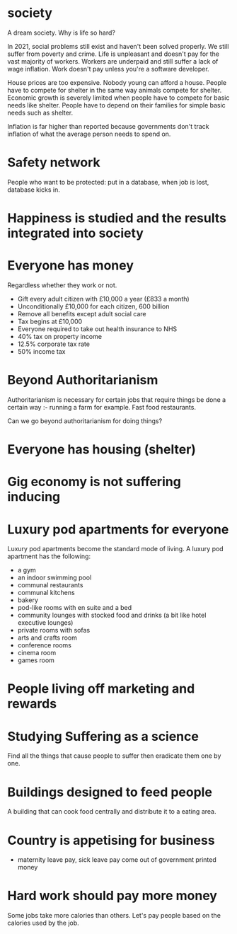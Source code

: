 # society

A dream society. Why is life so hard?

In 2021, social problems still exist and haven't been solved properly. We still suffer from poverty and crime. Life is unpleasant and doesn't pay for the vast majority of workers. Workers are underpaid and still suffer a lack of wage inflation. Work doesn't pay unless you're a software developer.

House prices are too expensive. Nobody young can afford a house. People have to compete for shelter in the same way animals compete for shelter. Economic growth is severely limited when people have to compete for basic needs like shelter. People have to depend on their families for simple basic needs such as shelter.

Inflation is far higher than reported because governments don't track inflation of what the average person needs to spend on.

# Safety network

People who want to be protected: put in a database, when job is lost, database kicks in.

# Happiness is studied and the results integrated into society

# Everyone has money

Regardless whether  they work or not.

* Gift every adult citizen with £10,000 a year (£833 a month)
* Unconditionally £10,000 for each citizen, 600 billion
* Remove all benefits except adult social care
* Tax begins at £10,000
* Everyone required to take out health insurance to NHS
* 40% tax on property income
* 12.5% corporate tax rate
* 50% income tax

# Beyond Authoritarianism

Authoritarianism is necessary for certain jobs that require things be done a certain way :- running a farm for example. Fast food restaurants.

Can we go beyond authoritarianism for doing things?

# Everyone has housing (shelter)

# Gig economy is not suffering inducing

# Luxury pod apartments for everyone

Luxury pod apartments become the standard mode of living. A luxury pod apartment has the following:
* a gym
* an indoor swimming pool
* communal restaurants
* communal kitchens
* bakery
* pod-like rooms with en suite and a bed
* community lounges with stocked food and drinks (a bit like hotel executive lounges)
* private rooms with sofas
* arts and crafts room
* conference rooms
* cinema room
* games room

# People living off marketing and rewards

# Studying Suffering as a science

Find all the things that cause people to suffer then eradicate them one by one.

# Buildings designed to feed people

A building that can cook food centrally and distribute it to a eating area.

# Country is appetising for business

* maternity leave pay, sick leave pay come out of government printed money

# Hard work should pay more money

Some jobs take more calories than others. Let's pay people based on the calories used by the job.
